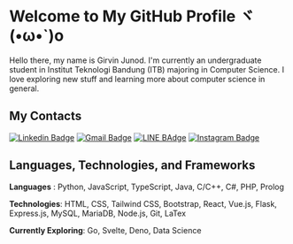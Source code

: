 # Welcome to My GitHub Profile ヾ(•ω•`)o
Hello there, my name is Girvin Junod. I'm currently an undergraduate student in Institut Teknologi Bandung (ITB) majoring in Computer Science. I love exploring new stuff and learning more about computer science in general. 


<!--
**ChickenSoupCode/ChickenSoupCode** is a ✨ _special_ ✨ repository because its `README.md` (this file) appears on your GitHub profile.

Here are some ideas to get you started:

- 🔭 I’m currently working on ...
- 🌱 I’m currently learning ...
- 👯 I’m looking to collaborate on ...
- 🤔 I’m looking for help with ...
- 💬 Ask me about ...
- 📫 How to reach me: ...
- 😄 Pronouns: ...
- ⚡ Fun fact: ...
-->
## My Contacts
[![Linkedin Badge](https://img.shields.io/badge/-girvin--junod-blue?style=flat&logo=Linkedin&logoColor=white&link=https://www.linkedin.com/in/ravielze/)](https://www.linkedin.com/in/girvin-junod)
[![Gmail Badge](https://img.shields.io/badge/-Girvin_Junod-c14438?style=flat&logo=Gmail&logoColor=white&link=mailto:13519002@std.stei.itb.ac.id)](mailto:13519096@std.stei.itb.ac.id)
[![LINE BAdge](https://img.shields.io/badge/-Girvin-brightgreen?style=flat&logo=LINE&logoColor=white&link=https://line.me/ti/p/N06LsDwHg4)](https://line.me/ti/p/~girvin_junod)
[![Instagram Badge](https://img.shields.io/badge/-@girvinjunod__-E4405F?style=flat&logo=instagram&logoColor=white&link=https://instagram.com/vel.ze/)](https://instagram.com/girvinjunod_)


## Languages, Technologies, and Frameworks
**Languages** : Python, JavaScript, TypeScript, Java, C/C++, C#, PHP, Prolog

**Technologies**: HTML, CSS, Tailwind CSS, Bootstrap, React, Vue.js, Flask, Express.js, MySQL, MariaDB, Node.js, Git, LaTex

**Currently Exploring**: Go, Svelte, Deno, Data Science
